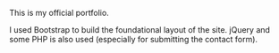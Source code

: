 This is my official portfolio. 

I used Bootstrap to build the foundational layout of the site. jQuery and some PHP is also used (especially for submitting the contact form).